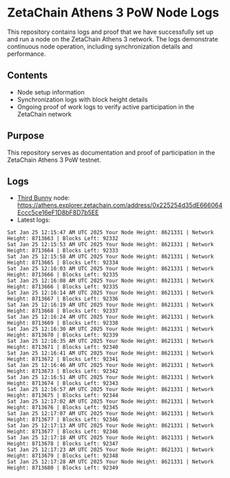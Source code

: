 # ZetaChain Athens 3 PoW Node Logs
This repository contains logs and proof that we have successfully set up and run a node on the ZetaChain Athens 3 network. The logs demonstrate continuous node operation, including synchronization details and performance.

## Contents
- Node setup information
- Synchronization logs with block height details
- Ongoing proof of work logs to verify active participation in the ZetaChain network

## Purpose
This repository serves as documentation and proof of participation in the ZetaChain Athens 3 PoW testnet.

## Logs

- [Third Bunny](https://thirdbunny.xyz/) node: https://athens.explorer.zetachain.com/address/0x225254d35dE666064Eccc5ce16eF1D8bF8D7b5EE
- Latest logs:
```
Sat Jan 25 12:15:47 AM UTC 2025 Your Node Height: 8621331 | Network Height: 8713663 | Blocks Left: 92332
Sat Jan 25 12:15:53 AM UTC 2025 Your Node Height: 8621331 | Network Height: 8713664 | Blocks Left: 92333
Sat Jan 25 12:15:58 AM UTC 2025 Your Node Height: 8621331 | Network Height: 8713665 | Blocks Left: 92334
Sat Jan 25 12:16:03 AM UTC 2025 Your Node Height: 8621331 | Network Height: 8713666 | Blocks Left: 92335
Sat Jan 25 12:16:08 AM UTC 2025 Your Node Height: 8621331 | Network Height: 8713666 | Blocks Left: 92335
Sat Jan 25 12:16:14 AM UTC 2025 Your Node Height: 8621331 | Network Height: 8713667 | Blocks Left: 92336
Sat Jan 25 12:16:19 AM UTC 2025 Your Node Height: 8621331 | Network Height: 8713668 | Blocks Left: 92337
Sat Jan 25 12:16:24 AM UTC 2025 Your Node Height: 8621331 | Network Height: 8713669 | Blocks Left: 92338
Sat Jan 25 12:16:30 AM UTC 2025 Your Node Height: 8621331 | Network Height: 8713670 | Blocks Left: 92339
Sat Jan 25 12:16:35 AM UTC 2025 Your Node Height: 8621331 | Network Height: 8713671 | Blocks Left: 92340
Sat Jan 25 12:16:41 AM UTC 2025 Your Node Height: 8621331 | Network Height: 8713672 | Blocks Left: 92341
Sat Jan 25 12:16:46 AM UTC 2025 Your Node Height: 8621331 | Network Height: 8713673 | Blocks Left: 92342
Sat Jan 25 12:16:51 AM UTC 2025 Your Node Height: 8621331 | Network Height: 8713674 | Blocks Left: 92343
Sat Jan 25 12:16:57 AM UTC 2025 Your Node Height: 8621331 | Network Height: 8713675 | Blocks Left: 92344
Sat Jan 25 12:17:02 AM UTC 2025 Your Node Height: 8621331 | Network Height: 8713676 | Blocks Left: 92345
Sat Jan 25 12:17:07 AM UTC 2025 Your Node Height: 8621331 | Network Height: 8713677 | Blocks Left: 92346
Sat Jan 25 12:17:13 AM UTC 2025 Your Node Height: 8621331 | Network Height: 8713677 | Blocks Left: 92346
Sat Jan 25 12:17:18 AM UTC 2025 Your Node Height: 8621331 | Network Height: 8713678 | Blocks Left: 92347
Sat Jan 25 12:17:23 AM UTC 2025 Your Node Height: 8621331 | Network Height: 8713679 | Blocks Left: 92348
Sat Jan 25 12:17:28 AM UTC 2025 Your Node Height: 8621331 | Network Height: 8713680 | Blocks Left: 92349
```
